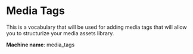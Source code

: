 # Media Tags
This is a vocabulary that will be used for adding media tags that will allow you to structurize your media assets library.

**Machine name**: media_tags
